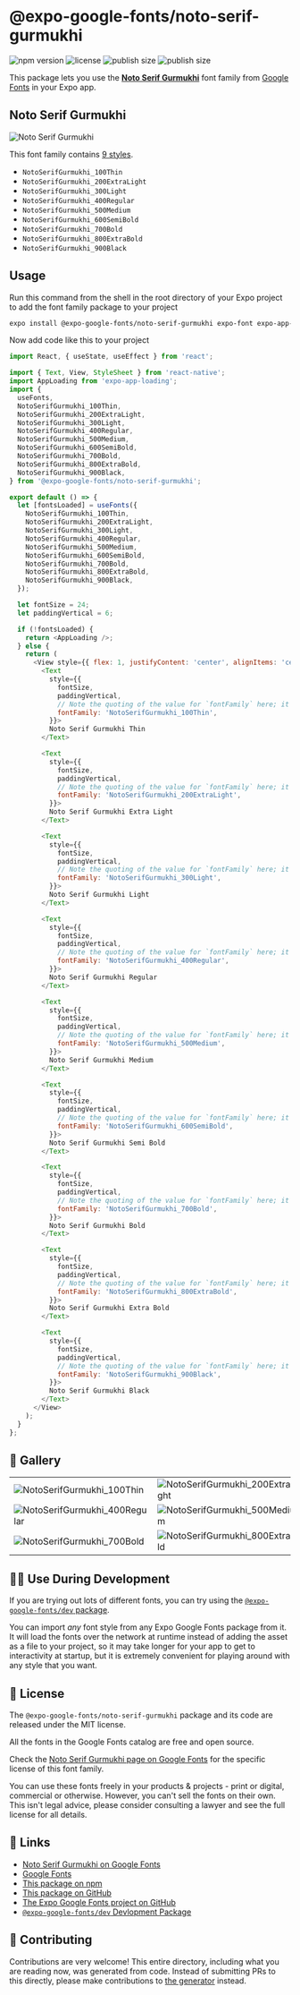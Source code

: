 # @expo-google-fonts/noto-serif-gurmukhi

![npm version](https://flat.badgen.net/npm/v/@expo-google-fonts/noto-serif-gurmukhi)
![license](https://flat.badgen.net/github/license/expo/google-fonts)
![publish size](https://flat.badgen.net/packagephobia/install/@expo-google-fonts/noto-serif-gurmukhi)
![publish size](https://flat.badgen.net/packagephobia/publish/@expo-google-fonts/noto-serif-gurmukhi)

This package lets you use the [**Noto Serif Gurmukhi**](https://fonts.google.com/specimen/Noto+Serif+Gurmukhi) font family from [Google Fonts](https://fonts.google.com/) in your Expo app.

## Noto Serif Gurmukhi

![Noto Serif Gurmukhi](./font-family.png)

This font family contains [9 styles](#-gallery).

- `NotoSerifGurmukhi_100Thin`
- `NotoSerifGurmukhi_200ExtraLight`
- `NotoSerifGurmukhi_300Light`
- `NotoSerifGurmukhi_400Regular`
- `NotoSerifGurmukhi_500Medium`
- `NotoSerifGurmukhi_600SemiBold`
- `NotoSerifGurmukhi_700Bold`
- `NotoSerifGurmukhi_800ExtraBold`
- `NotoSerifGurmukhi_900Black`

## Usage

Run this command from the shell in the root directory of your Expo project to add the font family package to your project
```sh
expo install @expo-google-fonts/noto-serif-gurmukhi expo-font expo-app-loading
```

Now add code like this to your project
```js
import React, { useState, useEffect } from 'react';

import { Text, View, StyleSheet } from 'react-native';
import AppLoading from 'expo-app-loading';
import {
  useFonts,
  NotoSerifGurmukhi_100Thin,
  NotoSerifGurmukhi_200ExtraLight,
  NotoSerifGurmukhi_300Light,
  NotoSerifGurmukhi_400Regular,
  NotoSerifGurmukhi_500Medium,
  NotoSerifGurmukhi_600SemiBold,
  NotoSerifGurmukhi_700Bold,
  NotoSerifGurmukhi_800ExtraBold,
  NotoSerifGurmukhi_900Black,
} from '@expo-google-fonts/noto-serif-gurmukhi';

export default () => {
  let [fontsLoaded] = useFonts({
    NotoSerifGurmukhi_100Thin,
    NotoSerifGurmukhi_200ExtraLight,
    NotoSerifGurmukhi_300Light,
    NotoSerifGurmukhi_400Regular,
    NotoSerifGurmukhi_500Medium,
    NotoSerifGurmukhi_600SemiBold,
    NotoSerifGurmukhi_700Bold,
    NotoSerifGurmukhi_800ExtraBold,
    NotoSerifGurmukhi_900Black,
  });

  let fontSize = 24;
  let paddingVertical = 6;

  if (!fontsLoaded) {
    return <AppLoading />;
  } else {
    return (
      <View style={{ flex: 1, justifyContent: 'center', alignItems: 'center' }}>
        <Text
          style={{
            fontSize,
            paddingVertical,
            // Note the quoting of the value for `fontFamily` here; it expects a string!
            fontFamily: 'NotoSerifGurmukhi_100Thin',
          }}>
          Noto Serif Gurmukhi Thin
        </Text>

        <Text
          style={{
            fontSize,
            paddingVertical,
            // Note the quoting of the value for `fontFamily` here; it expects a string!
            fontFamily: 'NotoSerifGurmukhi_200ExtraLight',
          }}>
          Noto Serif Gurmukhi Extra Light
        </Text>

        <Text
          style={{
            fontSize,
            paddingVertical,
            // Note the quoting of the value for `fontFamily` here; it expects a string!
            fontFamily: 'NotoSerifGurmukhi_300Light',
          }}>
          Noto Serif Gurmukhi Light
        </Text>

        <Text
          style={{
            fontSize,
            paddingVertical,
            // Note the quoting of the value for `fontFamily` here; it expects a string!
            fontFamily: 'NotoSerifGurmukhi_400Regular',
          }}>
          Noto Serif Gurmukhi Regular
        </Text>

        <Text
          style={{
            fontSize,
            paddingVertical,
            // Note the quoting of the value for `fontFamily` here; it expects a string!
            fontFamily: 'NotoSerifGurmukhi_500Medium',
          }}>
          Noto Serif Gurmukhi Medium
        </Text>

        <Text
          style={{
            fontSize,
            paddingVertical,
            // Note the quoting of the value for `fontFamily` here; it expects a string!
            fontFamily: 'NotoSerifGurmukhi_600SemiBold',
          }}>
          Noto Serif Gurmukhi Semi Bold
        </Text>

        <Text
          style={{
            fontSize,
            paddingVertical,
            // Note the quoting of the value for `fontFamily` here; it expects a string!
            fontFamily: 'NotoSerifGurmukhi_700Bold',
          }}>
          Noto Serif Gurmukhi Bold
        </Text>

        <Text
          style={{
            fontSize,
            paddingVertical,
            // Note the quoting of the value for `fontFamily` here; it expects a string!
            fontFamily: 'NotoSerifGurmukhi_800ExtraBold',
          }}>
          Noto Serif Gurmukhi Extra Bold
        </Text>

        <Text
          style={{
            fontSize,
            paddingVertical,
            // Note the quoting of the value for `fontFamily` here; it expects a string!
            fontFamily: 'NotoSerifGurmukhi_900Black',
          }}>
          Noto Serif Gurmukhi Black
        </Text>
      </View>
    );
  }
};

```

## 🔡 Gallery


||||
|-|-|-|
|![NotoSerifGurmukhi_100Thin](./NotoSerifGurmukhi_100Thin.ttf.png)|![NotoSerifGurmukhi_200ExtraLight](./NotoSerifGurmukhi_200ExtraLight.ttf.png)|![NotoSerifGurmukhi_300Light](./NotoSerifGurmukhi_300Light.ttf.png)||
|![NotoSerifGurmukhi_400Regular](./NotoSerifGurmukhi_400Regular.ttf.png)|![NotoSerifGurmukhi_500Medium](./NotoSerifGurmukhi_500Medium.ttf.png)|![NotoSerifGurmukhi_600SemiBold](./NotoSerifGurmukhi_600SemiBold.ttf.png)||
|![NotoSerifGurmukhi_700Bold](./NotoSerifGurmukhi_700Bold.ttf.png)|![NotoSerifGurmukhi_800ExtraBold](./NotoSerifGurmukhi_800ExtraBold.ttf.png)|![NotoSerifGurmukhi_900Black](./NotoSerifGurmukhi_900Black.ttf.png)||


## 👩‍💻 Use During Development

If you are trying out lots of different fonts, you can try using the [`@expo-google-fonts/dev` package](https://github.com/expo/google-fonts/tree/master/font-packages/dev#readme).

You can import *any* font style from any Expo Google Fonts package from it. It will load the fonts
over the network at runtime instead of adding the asset as a file to your project, so it may take longer
for your app to get to interactivity at startup, but it is extremely convenient
for playing around with any style that you want.

## 📖 License

The `@expo-google-fonts/noto-serif-gurmukhi` package and its code are released under the MIT license.

All the fonts in the Google Fonts catalog are free and open source.

Check the [Noto Serif Gurmukhi page on Google Fonts](https://fonts.google.com/specimen/Noto+Serif+Gurmukhi) for the specific license of this font family.

You can use these fonts freely in your products & projects - print or digital, commercial or otherwise. However, you can't sell the fonts on their own. This isn't legal advice, please consider consulting a lawyer and see the full license for all details.

## 🔗 Links

- [Noto Serif Gurmukhi on Google Fonts](https://fonts.google.com/specimen/Noto+Serif+Gurmukhi)
- [Google Fonts](https://fonts.google.com/)
- [This package on npm](https://www.npmjs.com/package/@expo-google-fonts/noto-serif-gurmukhi)
- [This package on GitHub](https://github.com/expo/google-fonts/tree/master/font-packages/noto-serif-gurmukhi)
- [The Expo Google Fonts project on GitHub](https://github.com/expo/google-fonts)
- [`@expo-google-fonts/dev` Devlopment Package](https://github.com/expo/google-fonts/tree/master/font-packages/dev)

## 🤝 Contributing

Contributions are very welcome! This entire directory, including what you are reading now, was generated from code. Instead of submitting PRs to this directly, please make contributions to [the generator](https://github.com/expo/google-fonts/tree/master/packages/generator) instead.
